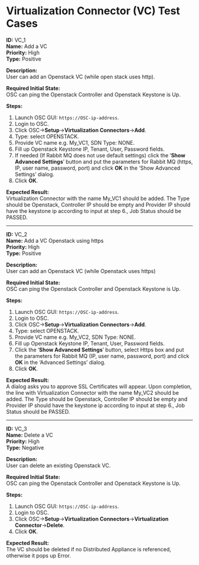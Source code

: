 # Virtualization Connector (VC) Test Cases

**ID:** VC_1  
**Name:** Add a VC  
**Priority:** High  
**Type:** Positive  

**Description:**  
User can add an Openstack VC (while open stack uses http).

**Required Initial State:**  
OSC can ping the Openstack Controller and Openstack Keystone is Up.

**Steps:**  
1. Launch OSC GUI: `https://OSC-ip-address`.  
2. Login to OSC.  
3. Click OSC->**Setup**->**Virtualization Connectors**->**Add**.  
4. Type: select OPENSTACK.  
5. Provide VC name e.g. My_VC1, SDN Type: NONE.  
6. Fill up Openstack Keystone IP, Tenant, User, Password fields.  
7. If needed (If Rabbit MQ does not use default settings) click the ‘**Show Advanced Settings**’ button and put the parameters for Rabbit MQ (https, IP, user name, password, port) and click **OK** in the ‘Show Advanced Settings’ dialog.  
8. Click **OK**.  

**Expected Result:**  
Virtualization Connector with the name My_VC1 should be added. The Type should be Openstack, Controller IP should be empty and Provider IP should have the keystone ip according to input at step 6., Job Status should be PASSED.

****

**ID:** VC_2  
**Name:** Add a VC Openstack using https  
**Priority:** High  
**Type:** Positive  

**Description:**  
User can add an Openstack VC (while Openstack uses https)

**Required Initial State:**  
OSC can ping the Openstack Controller and Openstack Keystone is Up.

**Steps:**  
1. Launch OSC GUI: `https://OSC-ip-address`.  
2. Login to OSC.  
3. Click OSC->**Setup**->**Virtualization Connectors**->**Add**.  
4. Type: select OPENSTACK.  
5. Provide VC name e.g. My_VC2, SDN Type: NONE.  
6. Fill up Openstack Keystone IP, Tenant, User, Password fields.  
7. Click the ‘**Show Advanced Settings**’ button, select Https box and put the parameters for Rabbit MQ (IP, user name, password, port) and click **OK** in the ‘Advanced Settings’ dialog.  
8. Click **OK**.  

**Expected Result:**  
A dialog asks you to approve SSL Certificates will appear. Upon completion, the
line with Virtualization Connector with the name My_VC2 should be added. The Type should be Openstack, Controller IP should be empty and Provider IP should have the keystone ip according to input at step 6., Job Status should be PASSED.

****

**ID:** VC_3  
**Name:** Delete a VC  
**Priority:** High  
**Type:** Negative  

**Description:**  
User can delete an existing Openstack VC.  

**Required Initial State:**  
OSC can ping the Openstack Controller and Openstack Keystone is Up.

**Steps:**  
1. Launch OSC GUI: `https://OSC-ip-address`.  
2. Login to OSC.  
3. Click OSC->**Setup**->**Virtualization Connectors**->**Virtualization Connector**->**Delete**.  
4. Click **OK**.  

**Expected Result:**  
The VC should be deleted if no Distributed Appliance is referenced, otherwise it pops up Error.  
